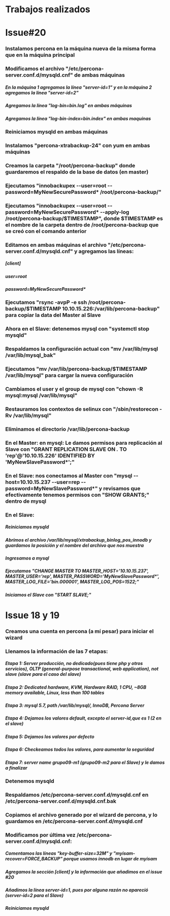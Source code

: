 # Trabajos realizados

# Issue#20

### Instalamos percona en la máquina nueva de la misma forma que en la máquina principal
### Modificamos el archivo "/etc/percona-server.conf.d/mysqld.cnf" de ambas máquinas
##### En la máquina 1 agregamos la línea "server-id=1" y en la máquina 2 agregamos la línea "server-id=2"
##### Agregamos la línea "log-bin=bin.log" en ambas máquinas
##### Agregamos la línea "log-bin-index=bin.index" en ambas maquinas
### Reiniciamos mysqld en ambas máquinas
### Instalamos "percona-xtrabackup-24" con yum en ambas máquinas
### Creamos la carpeta "/root/percona-backup" donde guardaremos el respaldo de la base de datos (en master)
### Ejecutamos "innobackupex --user=root --password=MyNewSecurePassword* /root/percona-backup/"
### Ejecutamos "innobackupex --user=root --password=MyNewSecurePassword* --apply-log /root/percona-backup/$TIMESTAMP", donde $TIMESTAMP es el nombre de la carpeta dentro de /root/percona-backup que se creó con el comando anterior
### Editamos en ambas máquinas el archivo "/etc/percona-server.conf.d/mysqld.cnf" y agregamos las líneas:
##### [client]
##### user=root
##### password=MyNewSecurePassword*
### Ejecutamos "rsync -avpP -e ssh /root/percona-backup/$TIMESTAMP 10.10.15.226:/var/lib/percona-backup" para copiar la data del Master al Slave
### Ahora en el Slave: detenemos mysql con "systemctl stop mysqld"
### Respaldamos la configuración actual con "mv /var/lib/mysql /var/lib/mysql_bak"
### Ejecutamos "mv /var/lib/percona-backup/$TIMESTAMP /var/lib/mysql" para cargar la nueva configuración
### Cambiamos el user y el group de mysql con "chown -R mysql:mysql /var/lib/mysql"
### Restauramos los contextos de selinux con "/sbin/restorecon -Rv /var/lib/mysql"
### Eliminamos el directorio /var/lib/percona-backup
### En el Master: en mysql: Le damos permisos para replicación al Slave con "GRANT REPLICATION SLAVE ON *.*  TO 'rep'@'10.10.15.226' IDENTIFIED BY 'MyNewSlavePassword*';"
### En el Slave: nos conectamos al Master con "mysql --host=10.10.15.237 --user=rep --password=MyNewSlavePassword*" y revisamos que efectivamente tenemos permisos con "SHOW GRANTS;" dentro de mysql
### En el Slave:
##### Reiniciamos mysqld
##### Abrimos el archivo /var/lib/mysql/xtrabackup_binlog_pos_innodb y guardamos la posición y el nombre del archivo que nos muestra
##### Ingresamos a mysql
##### Ejecutamos "CHANGE MASTER TO MASTER_HOST='10.10.15.237', MASTER_USER='rep', MASTER_PASSWORD='MyNewSlavePassword*', MASTER_LOG_FILE='bin.000001', MASTER_LOG_POS=1522;"
##### Iniciamos el Slave con "START SLAVE;"

# Issue 18 y 19

### Creamos una cuenta en percona (a mí pesar) para iniciar el wizard
### Llenamos la información de las 7 etapas:
##### Etapa 1: Server producción, no dedicado(pues tiene php y otros servicios), OLTP (general-purpose transactional, web application), not slave (slave para el caso del slave)
##### Etapa 2: Dedicated hardware, KVM, Hardware RAID, 1 CPU, ~8GB memory available, Linux, less than 100 tables
##### Etapa 3: mysql 5.7, path /var/lib/mysql/, InnoDB, Percona Server
##### Etapa 4: Dejamos los valores default, excepto el server-id,que es 1 (2 en el slave)
##### Etapa 5: Dejamos los valores por defecto
##### Etapa 6: Checkeamos todos los valores, para aumentar la seguridad
##### Etapa 7: server name grupo09-m1 (grupo09-m2 para el Slave) y le damos a finalizar
### Detenemos mysqld
### Respaldamos /etc/percona-server.conf.d/mysqld.cnf en /etc/percona-server.conf.d/mysqld.cnf.bak
### Copiamos el archivo generado por el wizard de percona, y lo guardamos en /etc/percona-server.conf.d/mysqld.cnf
### Modificamos por última vez /etc/percona-server.conf.d/mysqld.cnf:
##### Comentamos las líneas "key-buffer-size=32M" y "myisam-recover=FORCE,BACKUP" porque usamos innodb en lugar de myisam
##### Agregamos la sección [client] y la información que añadimos en el issue #20
##### Añadimos la línea server-id=1, pues por alguna razón no apareció (server-id=2 para el Slave)
##### Reiniciamos mysqld
